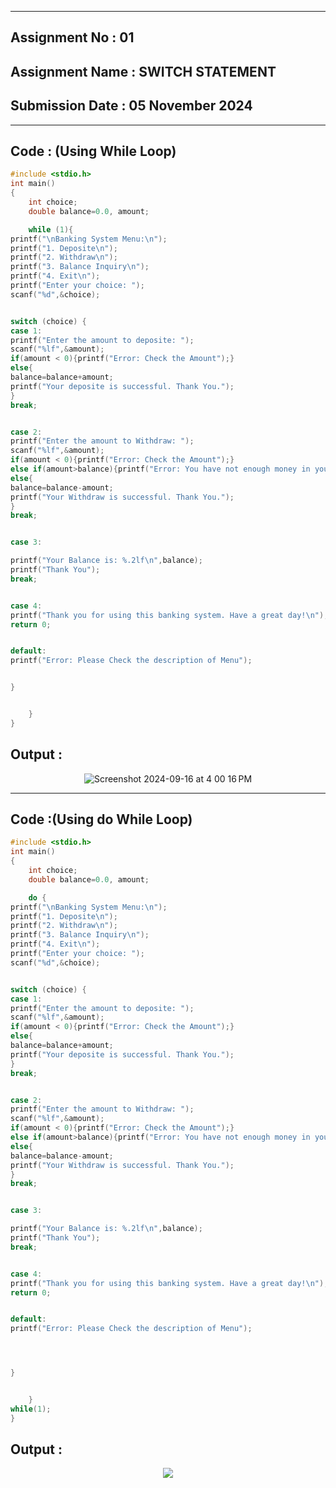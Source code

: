 
----------
## **Assignment No : 01**

## **Assignment Name : SWITCH STATEMENT**

## **Submission Date : 05 November 2024**

----------



## **Code : (Using While Loop)**
```C
#include <stdio.h>
int main()
{
    int choice;
    double balance=0.0, amount;

    while (1){
printf("\nBanking System Menu:\n");
printf("1. Deposite\n");
printf("2. Withdraw\n");
printf("3. Balance Inquiry\n");
printf("4. Exit\n");
printf("Enter your choice: ");
scanf("%d",&choice);


switch (choice) {
case 1:
printf("Enter the amount to deposite: ");
scanf("%lf",&amount);
if(amount < 0){printf("Error: Check the Amount");}
else{
balance=balance+amount;
printf("Your deposite is successful. Thank You.");
}
break;


case 2:
printf("Enter the amount to Withdraw: ");
scanf("%lf",&amount);
if(amount < 0){printf("Error: Check the Amount");}
else if(amount>balance){printf("Error: You have not enough money in your account.");}
else{
balance=balance-amount;
printf("Your Withdraw is successful. Thank You.");
}
break;


case 3:

printf("Your Balance is: %.2lf\n",balance);
printf("Thank You");
break;


case 4:
printf("Thank you for using this banking system. Have a great day!\n");
return 0;


default:
printf("Error: Please Check the description of Menu");


}


    }
}
```

## **Output :**
<p align="center">
<img alt="Screenshot 2024-09-16 at 4 00 16 PM" src="https://github.com/user-attachments/assets/c7b5a016-eda9-4aa2-a2ec-2b1402d764d3">
</p>

----------



## **Code :(Using do While Loop)**
```C
#include <stdio.h>
int main()
{
    int choice;
    double balance=0.0, amount;

    do {
printf("\nBanking System Menu:\n");
printf("1. Deposite\n");
printf("2. Withdraw\n");
printf("3. Balance Inquiry\n");
printf("4. Exit\n");
printf("Enter your choice: ");
scanf("%d",&choice);


switch (choice) {
case 1:
printf("Enter the amount to deposite: ");
scanf("%lf",&amount);
if(amount < 0){printf("Error: Check the Amount");}
else{
balance=balance+amount;
printf("Your deposite is successful. Thank You.");
}
break;


case 2:
printf("Enter the amount to Withdraw: ");
scanf("%lf",&amount);
if(amount < 0){printf("Error: Check the Amount");}
else if(amount>balance){printf("Error: You have not enough money in your account.");}
else{
balance=balance-amount;
printf("Your Withdraw is successful. Thank You.");
}
break;


case 3:

printf("Your Balance is: %.2lf\n",balance);
printf("Thank You");
break;


case 4:
printf("Thank you for using this banking system. Have a great day!\n");
return 0;


default:
printf("Error: Please Check the description of Menu");




}


    }
while(1);
}
```

## **Output :**
<p align="center">
<img src="https://github.com/user-attachments/assets/ad23fc47-de14-415d-b576-8c63cfbbe078">
</p>
